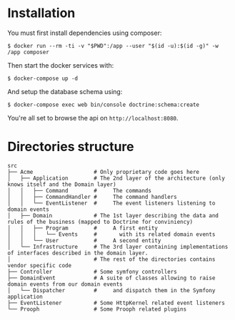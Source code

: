 # Installation

You must first install dependencies using composer:

```
$ docker run --rm -ti -v "$PWD":/app --user "$(id -u):$(id -g)" -w /app composer
```

Then start the docker services with:

```
$ docker-compose up -d
```

And setup the database schema using:

```
$ docker-compose exec web bin/console doctrine:schema:create
```

You're all set to browse the api on `http://localhost:8080`.


# Directories structure

```
src
├── Acme                   # Only proprietary code goes here
│   ├── Application        # The 2nd layer of the architecture (only knows itself and the Domain layer)
│   │   ├── Command        #     The commands
│   │   ├── CommandHandler #     The command handlers
│   │   └── EventListener  #     The event listeners listening to domain events
│   ├── Domain             # The 1st layer describing the data and rules of the business (mapped to Doctrine for conviniency)
│   │   ├── Program        #     A first entity
│   │   │   └── Events     #       with its related domain events
│   │   └── User           #     A second entity
│   └── Infrastructure     # The 3rd layer containing implementations of interfaces described in the domain layer.
│                          # The rest of the directories contains vendor specific code
├── Controller             # Some symfony controllers
├── DomainEvent            # A suite of classes allowing to raise domain events from our domain events 
│   └── Dispatcher         #     and dispatch them in the Symfony application
├── EventListener          # Some HttpKernel related event listeners
└── Prooph                 # Some Prooph related plugins
```
